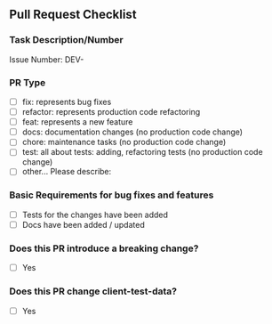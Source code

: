 <!-- Important! Please follow the guidelines for naming Pull Requests: https://docs.dasch.swiss/latest/developers/dsp/contribution/ -->

## Pull Request Checklist

### Task Description/Number

<!-- Please add either the issue number or, in case of unscheduled work, a short description of the task at hand -->

Issue Number: DEV-

### PR Type

- [ ] fix: represents bug fixes
- [ ] refactor: represents production code refactoring
- [ ] feat: represents a new feature
- [ ] docs: documentation changes (no production code change)
- [ ] chore: maintenance tasks (no production code change)
- [ ] test: all about tests: adding, refactoring tests (no production code change)
- [ ] other... Please describe:

### Basic Requirements for bug fixes and features

- [ ] Tests for the changes have been added
- [ ] Docs have been added / updated

### Does this PR introduce a breaking change?

<!-- If this PR contains a breaking change, please describe the impact and migration path for existing applications below. -->

- [ ] Yes

### Does this PR change client-test-data?

- [ ] Yes
